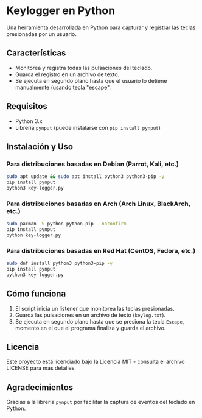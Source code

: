 # Keylogger en Python

Una herramienta desarrollada en Python para capturar y registrar las teclas presionadas por un usuario.

## Características
- Monitorea y registra todas las pulsaciones del teclado.
- Guarda el registro en un archivo de texto.
- Se ejecuta en segundo plano hasta que el usuario lo detiene manualmente (usando tecla "escape".

## Requisitos
- Python 3.x
- Librería `pynput` (puede instalarse con `pip install pynput`)

## Instalación y Uso
### Para distribuciones basadas en Debian (Parrot, Kali, etc.)
```bash
sudo apt update && sudo apt install python3 python3-pip -y
pip install pynput
python3 key-logger.py
```

### Para distribuciones basadas en Arch (Arch Linux, BlackArch, etc.)
```bash
sudo pacman -S python python-pip --noconfirm
pip install pynput
python key-logger.py
```

### Para distribuciones basadas en Red Hat (CentOS, Fedora, etc.)
```bash
sudo dnf install python3 python3-pip -y
pip install pynput
python3 key-logger.py
```

## Cómo funciona
1. El script inicia un listener que monitorea las teclas presionadas.
2. Guarda las pulsaciones en un archivo de texto (`keylog.txt`).
3. Se ejecuta en segundo plano hasta que se presiona la tecla `Escape`, momento en el que el programa finaliza y guarda el archivo.

## Licencia
Este proyecto está licenciado bajo la Licencia MIT - consulta el archivo LICENSE para más detalles.

## Agradecimientos
Gracias a la librería `pynput` por facilitar la captura de eventos del teclado en Python.

